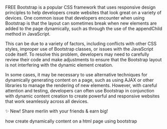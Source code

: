 FREE Bootstrap is a popular CSS framework that uses responsive design principles to help developers create websites that look great on a variety of devices. One common issue that developers encounter when using Bootstrap is that the layout can sometimes break when new elements are added to the page dynamically, such as through the use of the appendChild method in JavaScript.

This can be due to a variety of factors, including conflicts with other CSS styles, improper use of Bootstrap classes, or issues with the JavaScript code itself. To resolve this problem, developers may need to carefully review their code and make adjustments to ensure that the Bootstrap layout is not interfering with the dynamic element creation.

In some cases, it may be necessary to use alternative techniques for dynamically generating content on a page, such as using AJAX or other libraries to manage the rendering of new elements. However, with careful attention and testing, developers can often use Bootstrap in conjunction with dynamic content creation to create powerful and responsive websites that work seamlessly across all devices.

✨ New! Share merlin with your friends & earn big!

how create dynamically content on a html page using bootstrap
